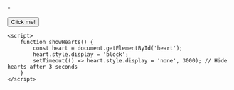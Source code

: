 -<!DOCTYPE html>
<html>
<head>
    <style>
        .heart {
            display: none;
            position: fixed;
            left: 50%;
            top: 50%;
            transform: translate(-50%, -50%);
            font-size: 2em;
        }
    </style>
</head>
<body>
    <button onclick="showHearts()">Click me!</button>
    <div class="heart" id="heart">&#10084;</div>

    <script>
        function showHearts() {
            const heart = document.getElementById('heart');
            heart.style.display = 'block';
            setTimeout(() => heart.style.display = 'none', 3000); // Hide hearts after 3 seconds
        }
    </script>
</body>
</html>

<!---
Trireya/Trireya is a ✨ special ✨ repository because its `README.md` (this file) appears on your GitHub profile.
You can click the Preview link to take a look at your changes.
--->

